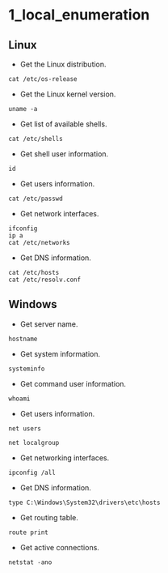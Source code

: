 # 1_local_enumeration

## Linux

- Get the Linux distribution.

```shell
cat /etc/os-release
```

- Get the Linux kernel version.

```shell
uname -a
```

- Get list of available shells.

```shell
cat /etc/shells
```

- Get shell user information.

```shell
id
```

- Get users information.

```shell
cat /etc/passwd
```

- Get network interfaces.

```shell
ifconfig
ip a 
cat /etc/networks
```

- Get DNS information.

```shell
cat /etc/hosts
cat /etc/resolv.conf
```

## Windows

- Get server name.

```shell
hostname
```

- Get system information.

```shell
systeminfo
```

- Get command user information.

```shell
whoami
```

- Get users information.

```shell
net users
```

```shell
net localgroup
```

- Get networking interfaces.

```shell
ipconfig /all
```

- Get DNS information.

```shell
type C:\Windows\System32\drivers\etc\hosts
```

- Get routing table.

```shell
route print
```

- Get active connections.

```shell
netstat -ano
```
